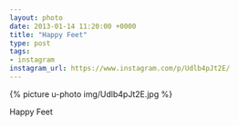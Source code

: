 ```yaml
---
layout: photo
date: 2013-01-14 11:20:00 +0000
title: "Happy Feet"
type: post
tags:
- instagram
instagram_url: https://www.instagram.com/p/Udlb4pJt2E/
---
```


{% picture u-photo img/Udlb4pJt2E.jpg %}

Happy Feet
